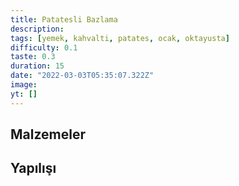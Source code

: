 ```yaml
---
title: Patatesli Bazlama
description:
tags: [yemek, kahvalti, patates, ocak, oktayusta]
difficulty: 0.1
taste: 0.3
duration: 15
date: "2022-03-03T05:35:07.322Z"
image:
yt: []
---
```


## Malzemeler

## Yapılışı
